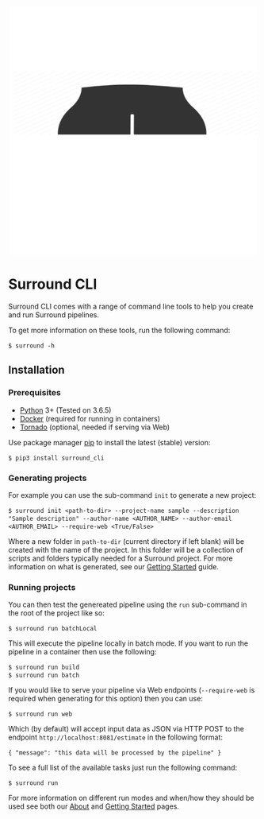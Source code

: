 <p align="center">
    <img src="../docs/source/temp_logo_hq.png" width="500">
</p>

# Surround CLI

Surround CLI comes with a range of command line tools to help you create and run Surround pipelines.

To get more information on these tools, run the following command:
```
$ surround -h
```

## Installation

### Prerequisites
- [Python](https://www.python.org/) 3+ (Tested on 3.6.5)
- [Docker](https://www.docker.com/) (required for running in containers)
- [Tornado](https://www.tornadoweb.org/en/stable/) (optional, needed if serving via Web)

Use package manager [pip](https://pip.pypa.io/en/stable/) to install the latest (stable) version:
```
$ pip3 install surround_cli
```

### Generating projects
For example you can use the sub-command ``init`` to generate a new project:
```
$ surround init <path-to-dir> --project-name sample --description "Sample description" --author-name <AUTHOR_NAME> --author-email <AUTHOR_EMAIL> --require-web <True/False>
```

Where a new folder in `path-to-dir` (current directory if left blank) will be created with the name of the project. In this folder will be a collection of scripts and folders typically needed for a Surround project. For more information on what is generated, see our [Getting Started](https://surround.readthedocs.io/getting-started.html) guide.

### Running projects
You can then test the genereated pipeline using the `run` sub-command in the root of the project like so:
```
$ surround run batchLocal
```

This will execute the pipeline locally in batch mode. If you want to run the pipeline in a container then use the following:
```
$ surround run build
$ surround run batch
```

If you would like to serve your pipeline via Web endpoints (`--require-web` is required when generating for this option) then you can use:
```
$ surround run web
```
Which (by default) will accept input data as JSON via HTTP POST to the endpoint `http://localhost:8081/estimate` in the following format:
```
{ "message": "this data will be processed by the pipeline" }
```

To see a full list of the available tasks just run the following command:
```
$ surround run
```

For more information on different run modes and when/how they should be used see both our [About](https://surround.readthedocs.io/en/latest/about/) and [Getting Started](https://surround.readthedocs.io/en/latest/getting-started/#) pages.
